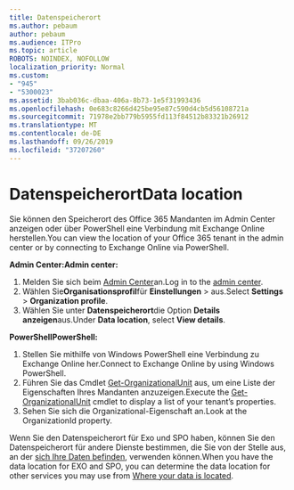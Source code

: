 ```yaml
---
title: Datenspeicherort
ms.author: pebaum
author: pebaum
ms.audience: ITPro
ms.topic: article
ROBOTS: NOINDEX, NOFOLLOW
localization_priority: Normal
ms.custom:
- "945"
- "5300023"
ms.assetid: 3bab036c-dbaa-406a-8b73-1e5f31993436
ms.openlocfilehash: 0e683c8266d425be95e87c590d4cb5d56108721a
ms.sourcegitcommit: 71978e2bb779b5955fd113f84512b83321b26912
ms.translationtype: MT
ms.contentlocale: de-DE
ms.lasthandoff: 09/26/2019
ms.locfileid: "37207260"
---
```

# <a name="data-location"></a><span data-ttu-id="a7e73-102">Datenspeicherort</span><span class="sxs-lookup"><span data-stu-id="a7e73-102">Data location</span></span>

<span data-ttu-id="a7e73-103">Sie können den Speicherort des Office 365 Mandanten im Admin Center anzeigen oder über PowerShell eine Verbindung mit Exchange Online herstellen.</span><span class="sxs-lookup"><span data-stu-id="a7e73-103">You can view the location of your Office 365 tenant in the admin center or by connecting to Exchange Online via PowerShell.</span></span>


<span data-ttu-id="a7e73-104">**Admin Center:**</span><span class="sxs-lookup"><span data-stu-id="a7e73-104">**Admin center:**</span></span>
1. <span data-ttu-id="a7e73-105">Melden Sie sich beim [Admin Center](https://admin.microsoft.com/Adminportal/Home)an.</span><span class="sxs-lookup"><span data-stu-id="a7e73-105">Log in to the [admin center](https://admin.microsoft.com/Adminportal/Home).</span></span>
2. <span data-ttu-id="a7e73-106">Wählen Sie**Organisationsprofil**für **Einstellungen** > aus.</span><span class="sxs-lookup"><span data-stu-id="a7e73-106">Select **Settings** > **Organization profile**.</span></span>
3. <span data-ttu-id="a7e73-107">Wählen Sie unter **Datenspeicherort**die Option **Details anzeigen**aus.</span><span class="sxs-lookup"><span data-stu-id="a7e73-107">Under **Data location**, select **View details**.</span></span>


<span data-ttu-id="a7e73-108">**PowerShell**</span><span class="sxs-lookup"><span data-stu-id="a7e73-108">**PowerShell:**</span></span>
1. <span data-ttu-id="a7e73-109">Stellen Sie mithilfe von Windows PowerShell eine Verbindung zu Exchange Online her.</span><span class="sxs-lookup"><span data-stu-id="a7e73-109">Connect to Exchange Online by using Windows PowerShell.</span></span>
2. <span data-ttu-id="a7e73-110">Führen Sie das Cmdlet [Get-OrganizationalUnit](https://docs.microsoft.com/en-us/powershell/module/exchange/active-directory/get-organizationalunit) aus, um eine Liste der Eigenschaften Ihres Mandanten anzuzeigen.</span><span class="sxs-lookup"><span data-stu-id="a7e73-110">Execute the [Get-OrganizationalUnit](https://docs.microsoft.com/en-us/powershell/module/exchange/active-directory/get-organizationalunit) cmdlet to display a list of your tenant’s properties.</span></span> 
3. <span data-ttu-id="a7e73-111">Sehen Sie sich die Organizational-Eigenschaft an.</span><span class="sxs-lookup"><span data-stu-id="a7e73-111">Look at the OrganizationId property.</span></span>

<span data-ttu-id="a7e73-112">Wenn Sie den Datenspeicherort für Exo und SPO haben, können Sie den Datenspeicherort für andere Dienste bestimmen, die Sie von der Stelle aus, an der [sich Ihre Daten befinden](https://products.office.com/where-is-your-data-located), verwenden können.</span><span class="sxs-lookup"><span data-stu-id="a7e73-112">When you have the data location for EXO and SPO, you can determine the data location for other services you may use from [Where your data is located](https://products.office.com/where-is-your-data-located).</span></span>